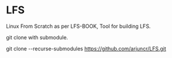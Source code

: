 # LFS
Linux From Scratch as per LFS-BOOK, Tool for building LFS. 


git clone with submodule.

git clone --recurse-submodules https://github.com/arjuncr/LFS.git
